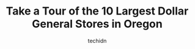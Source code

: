 ---
layout: ampstory
image: https://i0.wp.com/www.depkes.org/wp-content/uploads/2023/06/dollar-general-0-in-oregon-1685968440.jpeg?resize=640,853
author: techidn
featured: false
description: Discover the impressive array of Dollar General options in Oregon, where you can find 10 of the largest Dollar General establishments in the area. From renowned classics to hidden gems, Oreg
title: Take a Tour of the 10 Largest Dollar General Stores in Oregon
cover:
   title: Take a Tour of the 10 Largest Dollar General Stores in Oregon
   subtitle: Rickpate
   background: https://www.depkes.org/wp-content/uploads/2023/06/dollar-general-0-in-oregon-1685968440.jpeg

pages: 
 - layout: thirds
   top: <h1>#1 Dollar General</h1>
   bottom: "<p>I havent been in the store in 8 months because of unpleasant management and poorly stocked shelves. If I tried to go today would it be any better? Only one way to find o</p>"
   background: https://www.depkes.org/wp-content/uploads/2023/06/dollar-general-1-in-oregon-1685968441.jpeg
   backgroundblur: true
 - layout: thirds
   top: <h1>#2 Dollar General</h1>
   bottom: "<p>651 State Hwy 99 N, Eugene, OR 97402, United States</p>"
   background: https://www.depkes.org/wp-content/uploads/2023/06/dollar-general-2-in-oregon-1685968442.jpeg
   cta:
      link: https://www.depkes.org/blog/take-a-tour-of-the-10-largest-dollar-general-stores-in-oregon/
      text: Take a Tour of the 10 Largest Dollar General Stores in Oregon
 - layout: thirds
   top: <h1>#3 Dollar General</h1>
   bottom: "<p>205 2nd Ave, Gold Hill, OR 97525, United States</p>"
   background: https://www.depkes.org/wp-content/uploads/2023/06/dollar-general-3-in-oregon-1685968442.jpeg
   cta:
      link: https://www.depkes.org/blog/take-a-tour-of-the-10-largest-dollar-general-stores-in-oregon/
      text: Take a Tour of the 10 Largest Dollar General Stores in Oregon
 - layout: thirds
   top: <h1>#4 Dollar General</h1>
   bottom: "<p>1300 Easy St, Brookings, OR 97415, United States</p>"
   background: https://images.unsplash.com/photo-1618556658017-fd9c732d1360?ixlib=rb-4.0.3&ixid=MnwxMjA3fDB8MHxwaG90by1wYWdlfHx8fGVufDB8fHx8&auto=format&fit=crop&w=640&h=853&q=80
   cta:
      link: https://www.depkes.org/blog/take-a-tour-of-the-10-largest-dollar-general-stores-in-oregon/
      text: Take a Tour of the 10 Largest Dollar General Stores in Oregon
 - layout: thirds
   top: <h1>#5 Dollar General</h1>
   bottom: "<p>110 Tannhauser Ave, Roseburg, OR 97471, United States</p>"
   background: https://images.unsplash.com/photo-1564951434112-64d74cc2a2d7?ixlib=rb-4.0.3&ixid=MnwxMjA3fDB8MHxwaG90by1wYWdlfHx8fGVufDB8fHx8&auto=format&fit=crop&w=640&h=853&q=80
   cta:
      link: https://www.depkes.org/blog/take-a-tour-of-the-10-largest-dollar-general-stores-in-oregon/
      text: Take a Tour of the 10 Largest Dollar General Stores in Oregon
 - layout: thirds
   top: <h1>#6 Dollar General</h1>
   bottom: "<p>636 E Central Ave, Sutherlin, OR 97479, United States</p>"
   background: https://images.unsplash.com/photo-1534312527009-56c7016453e6?ixlib=rb-4.0.3&ixid=MnwxMjA3fDB8MHxwaG90by1wYWdlfHx8fGVufDB8fHx8&auto=format&fit=crop&w=640&h=853&q=80
   cta:
      link: https://www.depkes.org/blog/take-a-tour-of-the-10-largest-dollar-general-stores-in-oregon/
      text: Take a Tour of the 10 Largest Dollar General Stores in Oregon
 - layout: thirds
   top: <h1>#7 Dollar General</h1>
   bottom: "<p>1035 2nd St SE, Bandon, OR 97411, United States</p>"
   background: https://images.unsplash.com/photo-1561679660-d00ee1e0dc8e?ixlib=rb-4.0.3&ixid=MnwxMjA3fDB8MHxwaG90by1wYWdlfHx8fGVufDB8fHx8&auto=format&fit=crop&w=640&h=853&q=80
   cta:
      link: https://www.depkes.org/blog/take-a-tour-of-the-10-largest-dollar-general-stores-in-oregon/
      text: Take a Tour of the 10 Largest Dollar General Stores in Oregon
 - layout: thirds
   middle: Continue reading...
   background: https://images.unsplash.com/photo-1489648022186-8f49310909a0?ixlib=rb-4.0.3&ixid=MnwxMjA3fDB8MHxwaG90by1wYWdlfHx8fGVufDB8fHx8&auto=format&fit=crop&w=640&h=853&q=80
   cta:
      link: https://www.depkes.org/blog/take-a-tour-of-the-10-largest-dollar-general-stores-in-oregon/
      text: Take a Tour of the 10 Largest Dollar General Stores in Oregon
      
---